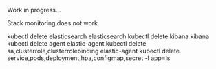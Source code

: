 Work in progress...

Stack monitoring does not work.

kubectl delete elasticsearch elasticsearch
kubectl delete kibana kibana
kubectl delete agent elastic-agent
kubectl delete sa,clusterrole,clusterrolebinding elastic-agent
kubectl delete service,pods,deployment,hpa,configmap,secret -l app=ls